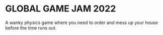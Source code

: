 # GLOBAL GAME JAM 2022
A wanky physics game where you need to order and mess up your house before the time runs out.
